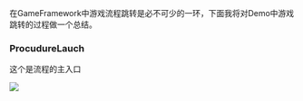 在GameFramework中游戏流程跳转是必不可少的一环，下面我将对Demo中游戏跳转的过程做一个总结。

### ProcudureLauch
这个是流程的主入口

![](https://longshilin.com/images/20191117095943.png)



